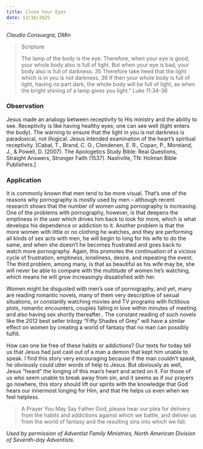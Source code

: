 ```yaml
---
title: Close Your Eyes
date: 13/10/2025
---
```


_Claudio Consuegra, DMin_

> <p>Scripture</p>
> The lamp of the body is the eye. Therefore, when your eye is good, your whole body also is full of light. But when your eye is bad, your body also is full of darkness. 35 Therefore take heed that the light which is in you is not darkness. 36 If then your whole body is full of light, having no part dark, the whole body will be full of light, as when the bright shining of a lamp gives you light." Luke 11:34-36

### Observation

Jesus made an analogy between receptivity to His ministry and the ability to see. Receptivity is like having healthy eyes; one can see well (light enters the body). The warning to ensure that the light in you is not darkness is paradoxical, not illogical. Jesus intended examination of the heart’s spiritual receptivity. [Cabal, T., Brand, C. O., Clendenen, E. R., Copan, P., Moreland, J., & Powell, D. (2007). The Apologetics Study Bible: Real Questions, Straight Answers, Stronger Faith (1537). Nashville, TN: Holman Bible Publishers.]

### Application

It is commonly known that men tend to be more visual. That’s one of the reasons why pornography is mostly used by men – although recent research shows that the number of women using pornography is increasing. One of the problems with pornography, however, is that deepens the emptiness in the user which drives him back to look for more, which is what develops his dependence or addiction to it. Another problem is that the more women with little or no clothing he watches, and they are performing all kinds of sex acts with men, he will begin to long for his wife to do the same, and when she doesn’t he becomes frustrated and goes back to watch more pornography. Again, this promotes the continuation of a vicious cycle of frustration, emptiness, loneliness, desire, and repeating the event. The third problem, among many, is that as beautiful as his wife may be, she will never be able to compare with the multitude of women he’s watching, which means he will grow increasingly dissatisfied with her.

Women might be disgusted with men’s use of pornography, and yet, many are reading romantic novels, many of them very descriptive of sexual situations, or constantly watching movies and TV programs with fictitious plots, romantic encounters, couples falling in love within minutes of meeting and also having sex shortly thereafter.. The constant reading of such novels like the 2012 best seller trilogy “Fifty Shades of Grey” will have a similar effect on women by creating a world of fantasy that no man can possibly fulfill.

How can one be free of these habits or addictions? Our texts for today tell us that Jesus had just cast out of a man a demon that kept him unable to speak. I find this story very encouraging because if the man couldn’t speak, he obviously could utter words of help to Jesus. But obviously as well, Jesus “heard” the longing of this man’s heart and acted on it. For those of us who seem unable to break away from sin, and it seems as if our prayers go nowhere, this story should lift our spirits with the knowledge that God hears our innermost longing for Him, and that He helps us even when we feel helpless.

> <callout>A Prayer You May Say</callout>
> Father God, please hear our plea for delivery from the habits and addictions against which we battle, and deliver us from the world of fantasy and the resulting sins into which we fall.

_Used by permission of Adventist Family Ministries, North American Division of Seventh-day Adventists._